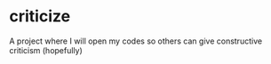 # criticize
A project where I will open my codes so others can give constructive criticism (hopefully) 
